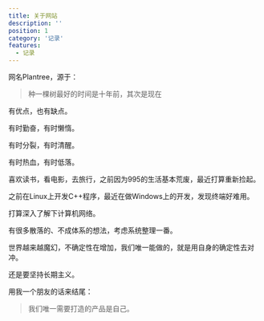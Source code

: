 ```yaml
---
title: 关于网站
description: ''
position: 1
category: '记录'
features:
  - 记录
---
```


网名Plantree，源于：

> 种一棵树最好的时间是十年前，其次是现在

有优点，也有缺点。

有时勤奋，有时懒惰。

有时分裂，有时清醒。

有时热血，有时低落。

喜欢读书，看电影，去旅行，之前因为995的生活基本荒废，最近打算重新捡起。

之前在Linux上开发C++程序，最近在做Windows上的开发，发现终端好难用。

打算深入了解下计算机网络。

有很多散落的、不成体系的想法，考虑系统整理一番。

世界越来越魔幻，不确定性在增加，我们唯一能做的，就是用自身的确定性去对冲。

还是要坚持长期主义。

用我一个朋友的话来结尾：

> 我们唯一需要打造的产品是自己。
